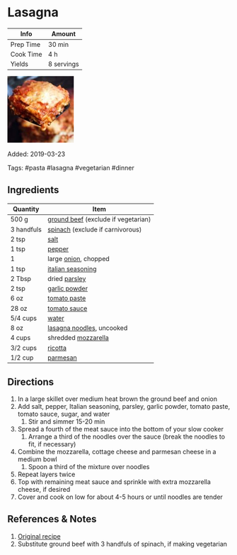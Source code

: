 # Lasagna

| Info      | Amount     |
| --------- | ---------- |
| Prep Time | 30 min     |
| Cook Time | 4 h        |
| Yields    | 8 servings |

![Lasagna](../_assets/lasagna.jpg)

Added: 2019-03-23

Tags: #pasta #lasagna #vegetarian #dinner

## Ingredients

| Quantity   | Item                                                                    |
| ---------- | ----------------------------------------------------------------------- |
| 500 g      | [ground beef](../_ingredients/ground%20beef.md) (exclude if vegetarian) |
| 3 handfuls | [spinach](../_ingredients/spinach.md) (exclude if carnivorous)          |
| 2 tsp      | [salt](../_ingredients/salt.md)                                         |
| 1 tsp      | [pepper](../_ingredients/pepper.md)                                     |
| 1          | large [onion](../_ingredients/onion.md), chopped                        |
| 1 tsp      | [italian seasoning](../_ingredients/italian%20seasoning.md)             |
| 2 Tbsp     | dried [parsley](../_ingredients/parsley.md)                             |
| 2 tsp      | [garlic powder](../_ingredients/garlic-powder.md)                       |
| 6 oz       | [tomato paste](../_ingredients/tomato%20paste.md)                       |
| 28 oz      | [tomato sauce](../_ingredients/tomato%20sauce.md)                       |
| 5/4 cups   | [water](../_ingredients/water.md)                                       |
| 8 oz       | [lasagna noodles](../_ingredients/lasagna-noodles.md), uncooked         |
| 4 cups     | shredded [mozzarella](../_ingredients/mozzarella.md)                    |
| 3/2 cups   | [ricotta](../_ingredients/ricotta.md)                                   |
| 1/2 cup    | [parmesan](../_ingredients/parmesan.md)                                 |

## Directions

1. In a large skillet over medium heat brown the ground beef and onion
2. Add salt, pepper, Italian seasoning, parsley, garlic powder, tomato paste, tomato sauce, sugar, and water
   1. Stir and simmer 15-20 min
3. Spread a fourth of the meat sauce into the bottom of your slow cooker
   1. Arrange a third of the noodles over the sauce (break the noodles to fit, if necessary)
4. Combine the mozzarella, cottage cheese and parmesan cheese in a medium bowl
   1. Spoon a third of the mixture over noodles
5. Repeat layers twice
6. Top with remaining meat sauce and sprinkle with extra mozzarella cheese, if desired
7. Cover and cook on low for about 4-5 hours or until noodles are tender

## References & Notes

1. [Original recipe](https://tastesbetterfromscratch.com/slow-cooker-lasagna/)
2. Substitute ground beef with 3 handfuls of spinach, if making vegetarian
